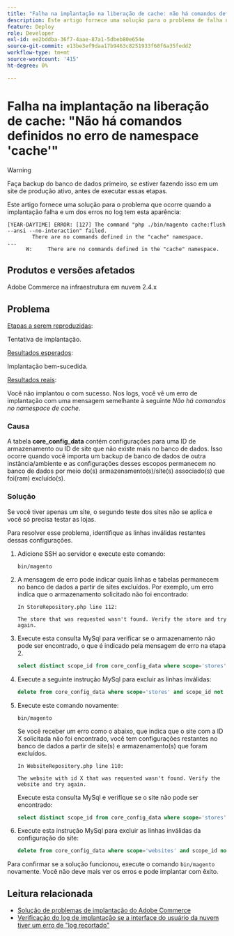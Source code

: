 ```yaml
---
title: "Falha na implantação na liberação de cache: não há comandos definidos no erro de namespace 'cache'"
description: Este artigo fornece uma solução para o problema de falha na implantação com o seguinte erro **Não há comandos definidos no namespace do cache**.
feature: Deploy
role: Developer
exl-id: ee2bddba-36f7-4aae-87a1-5dbeb80e654e
source-git-commit: e13be3ef9daa17b9463c8251933f68f6a35fedd2
workflow-type: tm+mt
source-wordcount: '415'
ht-degree: 0%

---
```


# Falha na implantação na liberação de cache: &quot;Não há comandos definidos no erro de namespace &#39;cache&#39;&quot;

>[!WARNING]
>
>Faça backup do banco de dados primeiro, se estiver fazendo isso em um site de produção ativo, antes de executar essas etapas.

Este artigo fornece uma solução para o problema que ocorre quando a implantação falha e um dos erros no log tem esta aparência:

```
[YEAR-DAYTIME] ERROR: [127] The command "php ./bin/magento cache:flush --ansi --no-interaction" failed.
        There are no commands defined in the "cache" namespace.
...
      W:     There are no commands defined in the "cache" namespace.
```

## Produtos e versões afetados

Adobe Commerce na infraestrutura em nuvem 2.4.x

## Problema  

<u>Etapas a serem reproduzidas</u>:

Tentativa de implantação. 

<u>Resultados esperados</u>:

Implantação bem-sucedida.

<u>Resultados reais</u>:

Você não implantou o com sucesso. Nos logs, você vê um erro de implantação com uma mensagem semelhante à seguinte *Não há comandos no namespace de cache*.

### Causa

A tabela **core_config_data** contém configurações para uma ID de armazenamento ou ID de site que não existe mais no banco de dados. Isso ocorre quando você importa um backup de banco de dados de outra instância/ambiente e as configurações desses escopos permanecem no banco de dados por meio do(s) armazenamento(s)/site(s) associado(s) que foi(ram) excluído(s).

### Solução

Se você tiver apenas um site, o segundo teste dos sites não se aplica e você só precisa testar as lojas.

Para resolver esse problema, identifique as linhas inválidas restantes dessas configurações.

1. Adicione SSH ao servidor e execute este comando:

   `bin/magento`

1. A mensagem de erro pode indicar quais linhas e tabelas permanecem no banco de dados a partir de sites excluídos. Por exemplo, um erro indica que o armazenamento solicitado não foi encontrado:

   ```...
   In StoreRepository.php line 112:
   
   The store that was requested wasn't found. Verify the store and try again.
   ```

1. Execute esta consulta MySql para verificar se o armazenamento não pode ser encontrado, o que é indicado pela mensagem de erro na etapa 2. 

   ```sql
   select distinct scope_id from core_config_data where scope='stores' and scope_id not in (select store_id from store);
   ```

1. Execute a seguinte instrução MySql para excluir as linhas inválidas: 

   ```sql
   delete from core_config_data where scope='stores' and scope_id not in (select store_id from store); 
   ```

1. Execute este comando novamente:

   `bin/magento`

   Se você receber um erro como o abaixo, que indica que o site com a ID X solicitada não foi encontrado, você tem configurações restantes        no banco de dados a partir de site(s) e armazenamento(s) que foram excluídos.

   ```
   In WebsiteRepository.php line 110:
   
   The website with id X that was requested wasn't found. Verify the website and try again.
   ```

   Execute esta consulta MySql e verifique se o site não pode ser encontrado:

   ```sql
   select distinct scope_id from core_config_data where scope='stores' and scope_id not in (select store_id from store);
   ```

1. Execute esta instrução MySql para excluir as linhas inválidas da configuração do site:

   ```sql
   delete from core_config_data where scope='websites' and scope_id not in (select website_id from store_website);
   ```

Para confirmar se a solução funcionou, execute o comando `bin/magento` novamente. Você não deve mais ver os erros e pode implantar com êxito.

## Leitura relacionada

* [Solução de problemas de implantação do Adobe Commerce](/docs/commerce-knowledge-base/kb/troubleshooting/deployment/magento-deployment-troubleshooter.html)
* [Verificação do log de implantação se a interface do usuário da nuvem tiver um erro de &quot;log recortado&quot;](/docs/commerce-knowledge-base/kb/troubleshooting/miscellaneous/checking-deployment-log-if-the-cloud-ui-shows-log-snipped-error.html)
